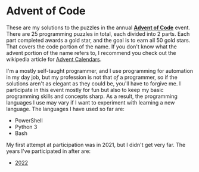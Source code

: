 # Advent of Code

These are my solutions to the puzzles in the annual **[Advent of Code](https://adventofcode.com/)** event. There are 25 programming puzzles in total, each divided into 2 parts. Each part completed awards a gold star, and the goal is to earn all 50 gold stars. That covers the code portion of the name. If you don't know what the advent portion of the name refers to, I recommend you check out the wikipedia article for [Advent Calendars](https://en.wikipedia.org/wiki/Advent_calendar).

I'm a mostly self-taught programmer, and I use programming for automation in my day job, but my profession is not that *of* a programmer, so if the solutions aren't as elegant as they could be, you'll have to forgive me. I participate in this event mostly for fun but also to keep my basic programming skills and concepts sharp. As a result, the programming languages I use may vary if I want to experiment with learning a new language. The languages I have used so far are:

- PowerShell
- Python 3
- Bash

My first attempt at participation was in 2021, but I didn't get very far. The years I've participated in after are:

- [2022](https://github.com/jtrucken/advent-of-code/tree/main/2022)
